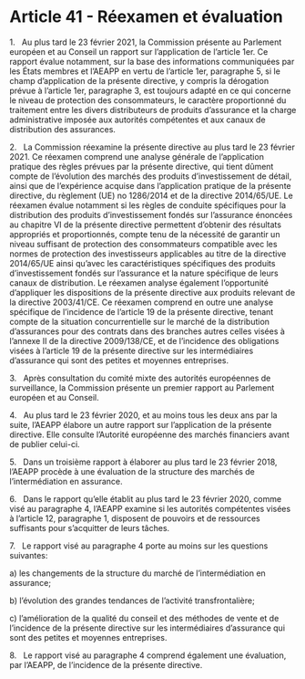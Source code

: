 # Article 41 - Réexamen et évaluation


1.   Au plus tard le 23 février 2021, la Commission présente au Parlement européen et au Conseil un rapport sur l’application de l’article 1er. Ce rapport évalue notamment, sur la base des informations communiquées par les États membres et l’AEAPP en vertu de l’article 1er, paragraphe 5, si le champ d’application de la présente directive, y compris la dérogation prévue à l’article 1er, paragraphe 3, est toujours adapté en ce qui concerne le niveau de protection des consommateurs, le caractère proportionné du traitement entre les divers distributeurs de produits d’assurance et la charge administrative imposée aux autorités compétentes et aux canaux de distribution des assurances.

2.   La Commission réexamine la présente directive au plus tard le 23 février 2021. Ce réexamen comprend une analyse générale de l’application pratique des règles prévues par la présente directive, qui tient dûment compte de l’évolution des marchés des produits d’investissement de détail, ainsi que de l’expérience acquise dans l’application pratique de la présente directive, du règlement (UE) no 1286/2014 et de la directive 2014/65/UE. Le réexamen évalue notamment si les règles de conduite spécifiques pour la distribution des produits d’investissement fondés sur l’assurance énoncées au chapitre VI de la présente directive permettent d’obtenir des résultats appropriés et proportionnés, compte tenu de la nécessité de garantir un niveau suffisant de protection des consommateurs compatible avec les normes de protection des investisseurs applicables au titre de la directive 2014/65/UE ainsi qu’avec les caractéristiques spécifiques des produits d’investissement fondés sur l’assurance et la nature spécifique de leurs canaux de distribution. Le réexamen analyse également l’opportunité d’appliquer les dispositions de la présente directive aux produits relevant de la directive 2003/41/CE. Ce réexamen comprend en outre une analyse spécifique de l’incidence de l’article 19 de la présente directive, tenant compte de la situation concurrentielle sur le marché de la distribution d’assurances pour des contrats dans des branches autres celles visées à l’annexe II de la directive 2009/138/CE, et de l’incidence des obligations visées à l’article 19 de la présente directive sur les intermédiaires d’assurance qui sont des petites et moyennes entreprises.

3.   Après consultation du comité mixte des autorités européennes de surveillance, la Commission présente un premier rapport au Parlement européen et au Conseil.

4.   Au plus tard le 23 février 2020, et au moins tous les deux ans par la suite, l’AEAPP élabore un autre rapport sur l’application de la présente directive. Elle consulte l’Autorité européenne des marchés financiers avant de publier celui-ci.

5.   Dans un troisième rapport à élaborer au plus tard le 23 février 2018, l’AEAPP procède à une évaluation de la structure des marchés de l’intermédiation en assurance.

6.   Dans le rapport qu’elle établit au plus tard le 23 février 2020, comme visé au paragraphe 4, l’AEAPP examine si les autorités compétentes visées à l’article 12, paragraphe 1, disposent de pouvoirs et de ressources suffisants pour s’acquitter de leurs tâches.

7.   Le rapport visé au paragraphe 4 porte au moins sur les questions suivantes:

a) les changements de la structure du marché de l’intermédiation en assurance;

b) l’évolution des grandes tendances de l’activité transfrontalière;

c) l’amélioration de la qualité du conseil et des méthodes de vente et de l’incidence de la présente directive sur les intermédiaires d’assurance qui sont des petites et moyennes entreprises.

8.   Le rapport visé au paragraphe 4 comprend également une évaluation, par l’AEAPP, de l’incidence de la présente directive.
